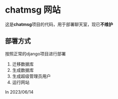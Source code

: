 # chatmsg 网站

这是**chatmsg**项目的代码，用于部署聊天室，现已**不维护**


## 部署方式

按照正常的django项目进行部署

1. 迁移数据库
2. 生成数据库
3. 生成超级管理员用户
4. 运行网站


In 2023/06/14
